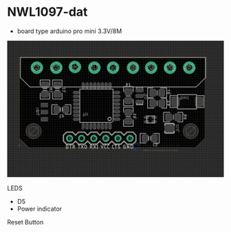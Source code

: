 
# NWL1097-dat


- board type arduino pro mini 3.3V/8M

![](2024-01-16-18-04-43.png)

LEDS
- D5
- Power indicator 

Reset Button 

